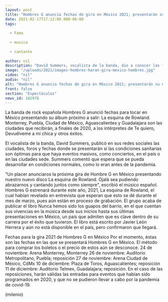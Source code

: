 ```yaml
---
layout: post
title: "Hombres G anuncia fechas de gira en México 2021; presentarán su nuevo álbum"
date: 2021-02-17T17:12:00.000-06:00
tags:
  
  - Fama
  
  - musica
  
  - cantante
  
author: nil
description: "David Summers, vocalista de la banda, dio a conocer las fechas en que se presentarán a finales de 2021."
image: "/uploads/2021/images-hombres-haran-gira-mexico-hombres.jpg"
video: "nil"
audio: "nil"
alt: "Hombres G anuncia fechas de gira en México 2021; presentarán su nuevo álbum"
front: false
section: "Espectáculos"
news_id: 182978
---
```


La banda de rock española Hombres G anunció fechas para tocar en México presentando su álbum próximo a salir: La esquina de Rowland. Monterrey, Puebla, Ciudad de México, Aguascalientes y Guadalajara son las ciudades que recibirán, a finales de 2020, a los intérpretes de Te quiero, Devuélveme a mi chica y otros éxitos. 

El vocalista de la banda, David Summers, publicó en sus redes sociales las ciudades, foros y fechas donde se presentarán si las condiciones sanitarias son óptimas para que haya eventos masivos, como conciertos, en el país o en las ciudades sede. 
Summers  comentó que espera que se pueda desarrollar en condiciones normales, como lo eran antes de la pandemia. 

"Un placer anunciaros la próxima gira de Hombre G en México presentando nuestro nuevo disco La esquina de Rowland. Ojalá sea pudiendo abrazarnos y cantando juntos como siempre", escribió el músico español. 
 Hombres G estrenará durante este año, 2021, La esquina de Rowland, el cual habían revelado en entrevista que esperan que esto se dé durante el mes de marzo, pues aún están en proceso de grabación. 
El grupo acaba de publicar el libro Nunca hemos sido los guapos del barrio, en el que cuentan sus vivencias en la música desde sus inicios hasta sus últimas presentaciones en México, un país que admiten que es clave dentro de su carrera por el éxito que tuvieron. El libro está escrito por Javier León Herrera y aún no está disponible en el país, pero confirmaron que llegará. 

Fechas para la gira 2021 de Hombres G en México Por el momento, éstas son las fechas en las que se presentará Hombres G en México. El método para comprar los boletos o el precio de estos aún se desconoce. 24 de noviembre: Arena Monterrey, Monterrey 26 de noviembre: Auditorio Metropolitano, Puebla; reposición  27 de noviembre: Arena Ciudad de México, CdMx 10 de diciembre: Plaza de Toros, Aguascalientes; reposición 11 de diciembre: Auditorio Telmex, Guadalajara; reposición.
En el caso de las reposiciones, harán válidas las entradas para eventos que habían sido programados en 2020, y que no se pudieron llevar a cabo por la pandemia de covid-19. 

(milenio)

